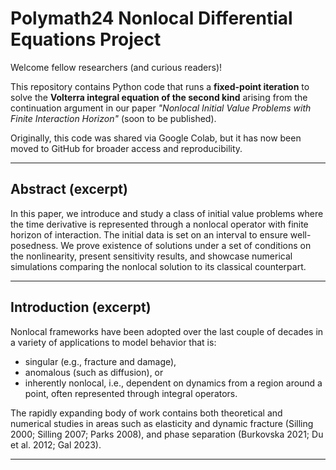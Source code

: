 # Polymath24 Nonlocal Differential Equations Project

Welcome fellow researchers (and curious readers)!  

This repository contains Python code that runs a **fixed-point iteration** to solve the **Volterra integral equation of the second kind** arising from the continuation argument in our paper *"Nonlocal Initial Value Problems with Finite Interaction Horizon"* (soon to be published).  

Originally, this code was shared via Google Colab, but it has now been moved to GitHub for broader access and reproducibility.

---

## Abstract (excerpt)

In this paper, we introduce and study a class of initial value problems where the time derivative is represented through a nonlocal operator with finite horizon of interaction. The initial data is set on an interval to ensure well-posedness. We prove existence of solutions under a set of conditions on the nonlinearity, present sensitivity results, and showcase numerical simulations comparing the nonlocal solution to its classical counterpart.

---

## Introduction (excerpt)

Nonlocal frameworks have been adopted over the last couple of decades in a variety of applications to model behavior that is:  

- singular (e.g., fracture and damage),  
- anomalous (such as diffusion), or  
- inherently nonlocal, i.e., dependent on dynamics from a region around a point, often represented through integral operators.  

The rapidly expanding body of work contains both theoretical and numerical studies in areas such as elasticity and dynamic fracture (Silling 2000; Silling 2007; Parks 2008), and phase separation (Burkovska 2021; Du et al. 2012; Gal 2023).

---
